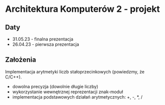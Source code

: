 # Architektura Komputerów 2 - projekt

## Daty
* 31.05.23 - finalna prezentacja
* 26.04.23 - pierwsza prezentacja

## Założenia
Implementacja arytmetyki liczb stałoprzecinkowych (powiedzmy, że C/C++).
* dowolna precyzja (dowolnie długie liczby)
* wykorzystanie wewnętrznej reprezentacji znak-moduł
* implementacja podstawowych działań arytmetycznych: +, -, *, /